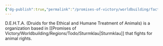 ```yaml
---
{"dg-publish":true,"permalink":"/promises-of-victory/worldbuilding/factions/dehta/d-e-h-t-a/","noteIcon":"Faction","created":"","updated":""}
---
```



D.E.H.T.A. (Druids for the Ethical and Humane Treatment of Animals) is a organization based in [[Promises of Victory/Worldbuilding/Regions/Todo/Sturmklau\|Sturmklau]] that fights for animal rights.